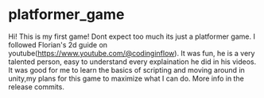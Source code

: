 # platformer_game
Hi! This is my first game! Dont expect too much its just a platformer game. I followed Florian's 2d guide on youtube(https://www.youtube.com/@codinginflow). It was fun, he is a very talented person, easy to understand every explaination he did in his videos.
It was good for me to learn the basics of scripting and moving around in unity,my plans for this game to maximize what I can do. More info in the release commits.
